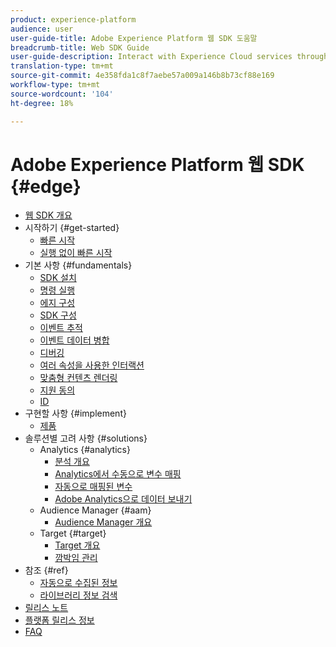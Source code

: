 ```yaml
---
product: experience-platform
audience: user
user-guide-title: Adobe Experience Platform 웹 SDK 도움말
breadcrumb-title: Web SDK Guide
user-guide-description: Interact with Experience Cloud services through the Edge Network.
translation-type: tm+mt
source-git-commit: 4e358fda1c8f7aebe57a009a146b8b73cf88e169
workflow-type: tm+mt
source-wordcount: '104'
ht-degree: 18%

---
```



# Adobe Experience Platform 웹 SDK {#edge}

* [웹 SDK 개요](home.md)
* 시작하기 {#get-started}
   * [빠른 시작](getting-started/quick-start-with-launch.md)
   * [실행 없이 빠른 시작](getting-started/quick-start-without-launch.md)
* 기본 사항 {#fundamentals}
   * [SDK 설치](fundamentals/installing-the-sdk.md)
   * [명령 실행](fundamentals/executing-commands.md)
   * [에지 구성](fundamentals/edge-configuration.md)
   * [SDK 구성](fundamentals/configuring-the-sdk.md)
   * [이벤트 추적](fundamentals/tracking-events.md)
   * [이벤트 데이터 병합](fundamentals/merging-event-data.md)
   * [디버깅](fundamentals/debugging.md)
   * [여러 속성을 사용한 인터랙션](fundamentals/interacting-with-multiple-properties.md)
   * [맞춤형 컨텐츠 렌더링](fundamentals/rendering-personalization-content.md)
   * [지원 동의](fundamentals/supporting-consent.md)
   * [ID](fundamentals/identity.md)
* 구현할 사항 {#implement}
   * [제품](what-to-implement/commerce.md)
* 솔루션별 고려 사항 {#solutions}
   * Analytics {#analytics}
      * [분석 개요](solution-specific/analytics/analytics-overview.md)
      * [Analytics에서 수동으로 변수 매핑](solution-specific/analytics/manually-mapping-variables.md)
      * [자동으로 매핑된 변수](solution-specific/analytics/automatically-mapped-vars.md)
      * [Adobe Analytics으로 데이터 보내기](solution-specific/analytics/link-tracking.md)
   * Audience Manager {#aam}
      * [Audience Manager 개요](solution-specific/audience-manager/audience-manager-overview.md)
   * Target {#target}
      * [Target 개요](solution-specific/target/target-overview.md)
      * [깜박임 관리](solution-specific/target/flicker-management.md)
* 참조 {#ref}
   * [자동으로 수집된 정보](reference/automatic-information.md)
   * [라이브러리 정보 검색](reference/retrieving-library-information.md)
* [릴리스 노트](release-notes.md)
* [플랫폼 릴리스 정보](https://www.adobe.com/go/platform-release-notes-en)
* [FAQ](getting-started/web-sdk-faq.md)